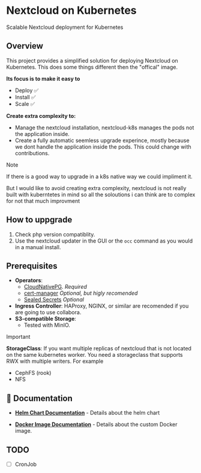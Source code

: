 # Nextcloud on Kubernetes

Scalable Nextcloud deployment for Kubernetes

## Overview

This project provides a simplified solution for deploying Nextcloud on Kubernetes. This does some things different then the "offical" image.

**Its focus is to make it easy to**
  - Deploy ✅
  - Install ✅
  - Scale ✅
  
**Create extra complexity to:**
  - Manage the nextcloud installation, nextcloud-k8s manages the pods not the application inside.
  - Create a fully automatic seemless upgrade experince, mostly because we dont handle the application inside the pods. This could change with contributions.

> [!NOTE]
> If there is a good way to upgrade in a k8s native way we could impliment it.
>
> But I would like to avoid creating extra complexity, nextcloud is not really built with kuberntetes in mind so all the soloutions i can think are to complex for not that much improvment

## How to uppgrade

1. Check php version compatiblity.
2. Use the nextcloud updater in the GUI or the `occ` command as you would in a manual install.

## Prerequisites

-   **Operators**: 
    -   [CloudNativePG](https://cloudnative-pg.io/). *Required*
    -   [cert-manager](https://cert-manager.io/) *Optional, but higly recomended*
    -   [Sealed Secrets](https://github.com/bitnami-labs/sealed-secrets) *Optional*
-   **Ingress Controller**: HAProxy, NGINX, or similar are recomended if you are going to use collabora.
-   **S3-compatible Storage**: 
    -   Tested with MinIO.

> [!IMPORTANT]
> **StorageClass**: If you want multiple replicas of nextcloud that is not located on the same kubernetes worker. You need a storageclass that supports RWX with multiple writers. For example
> - CephFS (rook)
> - NFS

## 📖 Documentation

- **[Helm Chart Documentation](chart/README.md)** - Details about the helm chart

- **[Docker Image Documentation](image/README.md)** - Details about the custom Docker image.


## TODO

- [ ] CronJob